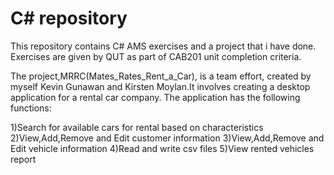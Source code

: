 # C# repository

This repository contains C# AMS exercises and a project that i have done.
Exercises are given by QUT as part of CAB201 unit completion criteria.

The project,MRRC(Mates_Rates_Rent_a_Car), is a team effort, created by myself Kevin Gunawan and Kirsten Moylan.It involves creating a desktop application for a rental car company. The application has the following functions:

1)Search for available cars for rental based on characteristics
2)View,Add,Remove and Edit customer information
3)View,Add,Remove and Edit vehicle information
4)Read and write csv files
5)View rented vehicles report 
